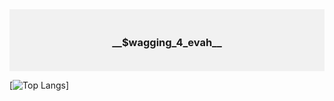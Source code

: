 <div style="background-color: #f1f1f1; text-align:center; text-color: chocolate; padding: 20px;">
  <h3>__$wagging_4_evah__</h3>
</div>

[![Top Langs](https://github-readme-stats-git-masterrstaa-rickstaa.vercel.app/api/top-langs/?username=ElPettego&theme=dracula)]
